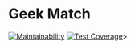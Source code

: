 # Geek Match

[![Maintainability](https://api.codeclimate.com/v1/badges/7d1d83570cd004c08edf/maintainability)](https://codeclimate.com/github/RafaelC457ro/match/maintainability)
[![Test Coverage](https://api.codeclimate.com/v1/badges/7d1d83570cd004c08edf/test_coverage)](https://codeclimate.com/github/RafaelC457ro/match/test_coverage)>

